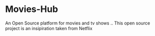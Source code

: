 # Movies-Hub
An Open Source platform for movies and tv shows .. This open source project is an insipiration taken from Netflix
